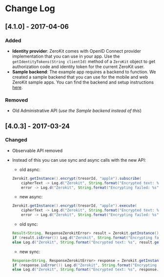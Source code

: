 # Change Log

## [4.1.0] - 2017-04-06

### Added
- **Identity provider**: ZeroKit comes with OpenID Connect provider implementation that you can use in your app. Use the `getIdentityTokens(String clientId)` method of a `ZeroKit` object to get authorization code and identity token for the current ZeroKit user.
- **Sample backend**: The example app requires a backend to function. We created a sample backend that you can use for the mobile and web ZeroKit sample apps. You can find the backend and setup instructions [here](https://github.com/tresorit/ZeroKit-NodeJs-backend-sample).

### Removed
- Old Administrative API (*use the Sample backend instead of this*)
## [4.0.3] - 2017-03-24
### Changed
- Observable API removed
- Instead of this you can use sync and async calls with the new API:
    - old async:
    ```java
    Zerokit.getInstance().encrypt(tresorId, "apple").subscribe(
        cipherText -> Log.d("Zerokit", String.format("Encrypted text: %s", cipherText)),
        error -> Log.d("Zerokit", String.format("Encrypting failed: %s", error.getMessage())));
    ```
    - new async:
    ```java
    Zerokit.getInstance().encrypt(tresorId, "apple").execute(
        cipherText -> Log.d("Zerokit", String.format("Encrypted text: %s", cipherText)),
        error -> Log.d("Zerokit", String.format("Encrypting failed: %s", error.getMessage())));
    ```
    
    - old sync:
    ```java
    Result<String, ResponseZerokitError> result = Zerokit.getInstance().sync().encrypt(tresorId, "apple");
    if (result.isError()) Log.d("Zerokit", String.format("Encrypting failed: %s", result.getError().getMessage()));
    else Log.d("Zerokit", String.format("Encrypted text: %s", result.getResult()));
    ```
    - new sync:
    ```java
    Response<String, ResponseZerokitError> response = Zerokit.getInstance().encrypt(tresorId, "apple").execute();
    if (response.isError()) Log.d("Zerokit", String.format("Encrypting failed: %s", response.getError().getMessage()));
    else Log.d("Zerokit", String.format("Encrypted text: %s", response.getResult()));
    ```
